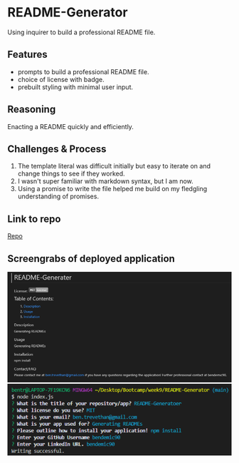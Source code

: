 # README-Generator
Using inquirer to build a professional README file.

## Features
* prompts to build a professional README file.
* choice of license with badge.
* prebuilt styling with minimal user input.

## Reasoning
Enacting a README quickly and efficiently.

## Challenges & Process
1. The template literal was difficult initially but easy to iterate on and change things to see if they worked.
2. I wasn't super familiar with markdown syntax, but I am now.
3. Using a promise to write the file helped me build on my fledgling understanding of promises.

## Link to repo
[Repo](https://github.com/bendemic90/README-Generator/)

## Screengrabs of deployed application
![Screenshot-One](https://github.com/bendemic90/README-Generator/blob/main/assets/markdown.png)
![Screenshot-Two](https://github.com/bendemic90/README-Generator/blob/main/assets/node.png)
